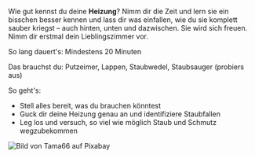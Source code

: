 Wie gut kennst du deine **Heizung**? Nimm dir die Zeit und lern sie ein bisschen besser kennen und lass dir was einfallen, 
wie du sie komplett sauber kriegst – auch hinten, unten und dazwischen. Sie wird sich freuen. Nimm dir erstmal dein Lieblingszimmer vor.

So lang dauert's: Mindestens 20 Minuten

Das brauchst du: Putzeimer, Lappen, Staubwedel, Staubsauger (probiers aus)

So geht's: 
* Stell alles bereit, was du brauchen könntest
* Guck dir deine Heizung genau an und identifiziere Staubfallen
* Leg los und versuch, so viel wie möglich Staub und Schmutz wegzubekommen

![Bild von Tama66 auf Pixabay](https://cdn.pixabay.com/photo/2019/09/09/19/32/space-4464470__480.jpg)
